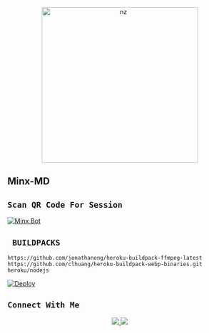 <p align="center">
<img src="https://telegra.ph/file/558c21a243c3e793bfd1c.jpg" alt="nz" width="350"/>
</p>

## Minx-MD

## `Scan QR Code For Session`
[![Minx Bot](https://repl.it/badge/github/quiec/whatsasena)](https://replit.com/@snoqx/Minx-MD-QR?v=1?outputonly=1&lite=1#index.js)

## ` BUILDPACKS`

```
https://github.com/jonathanong/heroku-buildpack-ffmpeg-latest
https://github.com/clhuang/heroku-buildpack-webp-binaries.git
heroku/nodejs
```

[![Deploy](https://www.herokucdn.com/deploy/button.svg)](https://heroku.com/deploy?template=https://github.com/snoqx/Minx-MD/)





## ```Connect With Me```
<p align="center">
<a href="https://wa.me/918590451659"><img src="https://img.shields.io/badge/Contact snoqx-25D366?style=for-the-badge&logo=whatsapp&logoColor=white" />
<a href="https://youtube.com/channel/UCfowItQEURVV4VjaWT-aocA"><img src="https://img.shields.io/badge/Subscribe snoqx-ff0000?style=for-the-badge&logo=youtube&logoColor=ff000000&link=https://www.youtube.com/c/BOTINDO" /><br>
</p>
